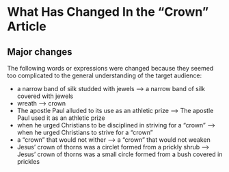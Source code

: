 # What Has Changed In the “Crown” Article

## Major changes
The following words or expressions were changed because they seemed too complicated to the general understanding of the target audience:
- a narrow band of silk studded with jewels --> a narrow band of silk covered with jewels
- wreath --> crown 
- The apostle Paul alluded to its use as an athletic prize --> The apostle Paul used it as an athletic prize
- when he urged Christians to be disciplined in striving for a “crown” --> when he urged Christians to strive for a “crown” 
- a “crown” that would not wither --> a “crown” that would not weaken
- Jesus’ crown of thorns was a circlet formed from a prickly shrub --> Jesus’ crown of thorns was a small circle formed from a bush covered in prickles
